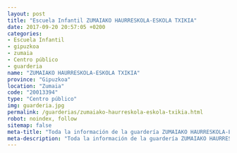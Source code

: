 ```yaml
---
layout: post
title: "Escuela Infantil ZUMAIAKO HAURRESKOLA-ESKOLA TXIKIA"
date: 2017-09-20 20:57:05 +0200
categories:
- Escuela Infantil
- gipuzkoa
- zumaia
- Centro público
- guarderia
name: "ZUMAIAKO HAURRESKOLA-ESKOLA TXIKIA"
province: "Gipuzkoa"
location: "Zumaia"
code: "20013394"
type: "Centro público"
img: guarderia.jpg
permalink: /guarderias/zumaiako-haurreskola-eskola-txikia.html
robot: noindex, follow
sitemap: false
meta-title: "Toda la información de la guardería ZUMAIAKO HAURRESKOLA-ESKOLA TXIKIA"
meta-description: "Toda la información de la guardería ZUMAIAKO HAURRESKOLA-ESKOLA TXIKIA"
---
```

